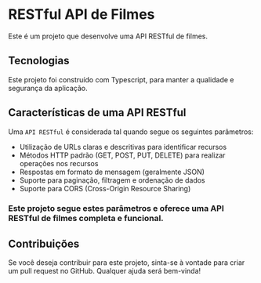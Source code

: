 # RESTful API de Filmes
Este é um projeto que desenvolve uma API RESTful de filmes.

## Tecnologias
Este projeto foi construído com Typescript, para manter a qualidade e segurança da aplicação.

## Características de uma API RESTful
Uma `API RESTful` é considerada tal quando segue os seguintes parâmetros:

- Utilização de URLs claras e descritivas para identificar recursos
- Métodos HTTP padrão (GET, POST, PUT, DELETE) para realizar operações nos recursos
- Respostas em formato de mensagem (geralmente JSON)
- Suporte para paginação, filtragem e ordenação de dados
- Suporte para CORS (Cross-Origin Resource Sharing)
### Este projeto segue estes parâmetros e oferece uma API RESTful de filmes completa e funcional.

## Contribuições
Se você deseja contribuir para este projeto, sinta-se à vontade para criar um pull request no GitHub. Qualquer ajuda será bem-vinda!
